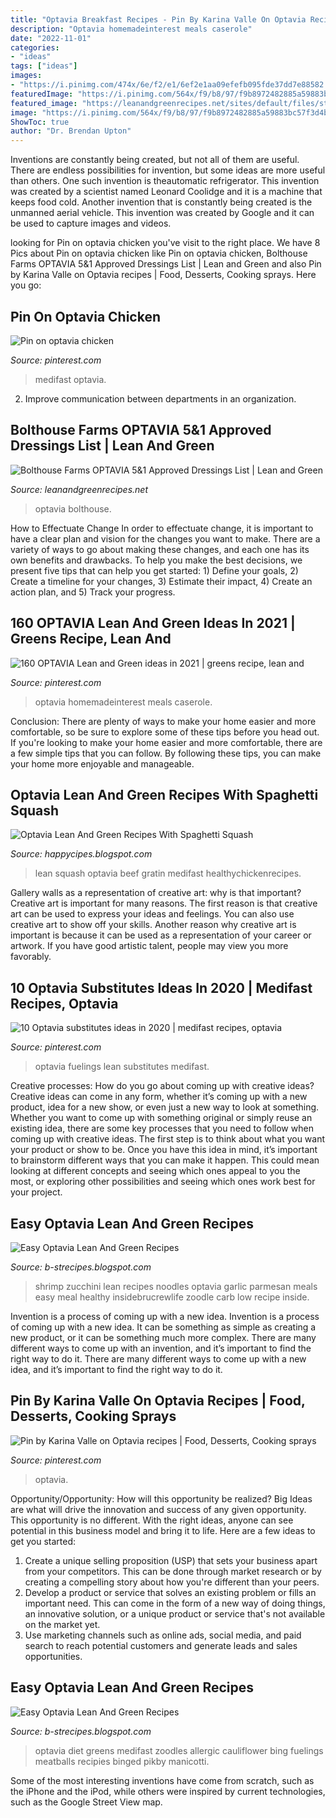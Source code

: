 ```yaml
---
title: "Optavia Breakfast Recipes - Pin By Karina Valle On Optavia Recipes"
description: "Optavia homemadeinterest meals caserole"
date: "2022-11-01"
categories:
- "ideas"
tags: ["ideas"]
images:
- "https://i.pinimg.com/474x/6e/f2/e1/6ef2e1aa09efefb095fde37dd7e88582.jpg"
featuredImage: "https://i.pinimg.com/564x/f9/b8/97/f9b8972482885a59883bc57f3d4b9b57.jpg"
featured_image: "https://leanandgreenrecipes.net/sites/default/files/styles/large_21_9/public/2021-05/bolthouse-farms-dressings.jpg?itok=4gQpDnlY"
image: "https://i.pinimg.com/564x/f9/b8/97/f9b8972482885a59883bc57f3d4b9b57.jpg"
ShowToc: true
author: "Dr. Brendan Upton"
---
```



Inventions are constantly being created, but not all of them are useful. There are endless possibilities for invention, but some ideas are more useful than others. One such invention is theautomatic refrigerator. This invention was created by a scientist named Leonard Coolidge and it is a machine that keeps food cold. Another invention that is constantly being created is the unmanned aerial vehicle. This invention was created by Google and it can be used to capture images and videos.

	

		
looking for Pin on optavia chicken you've visit to the right place. We have 8 Pics about Pin on optavia chicken like Pin on optavia chicken, Bolthouse Farms OPTAVIA 5&amp;1 Approved Dressings List | Lean and Green and also Pin by Karina Valle on Optavia recipes | Food, Desserts, Cooking sprays. Here you go:
		
    
## Pin On Optavia Chicken

<img loading=lazy src="https://i.pinimg.com/736x/c1/70/a0/c170a0ff949ba72a5277a8b302842dd5.jpg" onerror="this.onerror=null;this.src='https://tse2.mm.bing.net/th?id=OIP._dQHt67JHEpc3L-KJLdFwQHaLf&amp;pid=15.1';" alt="Pin on optavia chicken">

_Source: pinterest.com_

>medifast optavia. 

	

2. Improve communication between departments in an organization.

    
## Bolthouse Farms OPTAVIA 5&amp;1 Approved Dressings List | Lean And Green

<img loading=lazy src="https://leanandgreenrecipes.net/sites/default/files/styles/large_21_9/public/2021-05/bolthouse-farms-dressings.jpg?itok=4gQpDnlY" onerror="this.onerror=null;this.src='https://tse1.mm.bing.net/th?id=OIP.jC2QbJrkTdNL8upPVM5B4wHaDM&amp;pid=15.1';" alt="Bolthouse Farms OPTAVIA 5&amp;1 Approved Dressings List | Lean and Green">

_Source: leanandgreenrecipes.net_

>optavia bolthouse. 

	

How to Effectuate Change
In order to effectuate change, it is important to have a clear plan and vision for the changes you want to make. There are a variety of ways to go about making these changes, and each one has its own benefits and drawbacks. To help you make the best decisions, we present five tips that can help you get started: 1) Define your goals, 2) Create a timeline for your changes, 3) Estimate their impact, 4) Create an action plan, and 5) Track your progress.

    
## 160 OPTAVIA Lean And Green Ideas In 2021 | Greens Recipe, Lean And

<img loading=lazy src="https://i.pinimg.com/474x/6e/f2/e1/6ef2e1aa09efefb095fde37dd7e88582.jpg" onerror="this.onerror=null;this.src='https://tse4.mm.bing.net/th?id=OIP.1qJ_OIA5XohgRg54z8AigQAAAA&amp;pid=15.1';" alt="160 OPTAVIA Lean and Green ideas in 2021 | greens recipe, lean and">

_Source: pinterest.com_

>optavia homemadeinterest meals caserole. 

	

Conclusion: There are plenty of ways to make your home easier and more comfortable, so be sure to explore some of these tips before you head out.
If you're looking to make your home easier and more comfortable, there are a few simple tips that you can follow. By following these tips, you can make your home more enjoyable and manageable.

    
## Optavia Lean And Green Recipes With Spaghetti Squash

<img loading=lazy src="https://i.pinimg.com/originals/5b/a5/64/5ba5646c7cbfe2c306c90310e750aecc.jpg" onerror="this.onerror=null;this.src='https://tse1.mm.bing.net/th?id=OIP.SaYMt4_z3fh49E-VdlSMMQHaKo&amp;pid=15.1';" alt="Optavia Lean And Green Recipes With Spaghetti Squash">

_Source: happycipes.blogspot.com_

>lean squash optavia beef gratin medifast healthychickenrecipes. 

	

Gallery walls as a representation of creative art: why is that important?
Creative art is important for many reasons. The first reason is that creative art can be used to express your ideas and feelings. You can also use creative art to show off your skills. Another reason why creative art is important is because it can be used as a representation of your career or artwork. If you have good artistic talent, people may view you more favorably.

    
## 10 Optavia Substitutes Ideas In 2020 | Medifast Recipes, Optavia

<img loading=lazy src="https://i.pinimg.com/236x/6b/00/8e/6b008e4f9d2dd36f098ebc6117c7a986.jpg?nii=t" onerror="this.onerror=null;this.src='https://tse1.mm.bing.net/th?id=OIP.yV0_5UT6_GnRr64GXsANegAAAA&amp;pid=15.1';" alt="10 Optavia substitutes ideas in 2020 | medifast recipes, optavia">

_Source: pinterest.com_

>optavia fuelings lean substitutes medifast. 

	

Creative processes: How do you go about coming up with creative ideas?
Creative ideas can come in any form, whether it’s coming up with a new product, idea for a new show, or even just a new way to look at something. Whether you want to come up with something original or simply reuse an existing idea, there are some key processes that you need to follow when coming up with creative ideas. 
The first step is to think about what you want your product or show to be. Once you have this idea in mind, it’s important to brainstorm different ways that you can make it happen. This could mean looking at different concepts and seeing which ones appeal to you the most, or exploring other possibilities and seeing which ones work best for your project.

    
## Easy Optavia Lean And Green Recipes

<img loading=lazy src="https://insidebrucrewlife.com/wp-content/uploads/2017/09/Parmesan-Garlic-Shrimp-Zucchini-Noodles-22-1.jpg" onerror="this.onerror=null;this.src='https://tse3.mm.bing.net/th?id=OIP.BgKrwmPZ5uN-YI_TjY9UgAHaLH&amp;pid=15.1';" alt="Easy Optavia Lean And Green Recipes">

_Source: b-strecipes.blogspot.com_

>shrimp zucchini lean recipes noodles optavia garlic parmesan meals easy meal healthy insidebrucrewlife zoodle carb low recipe inside. 

	

Invention is a process of coming up with a new idea.
Invention is a process of coming up with a new idea. It can be something as simple as creating a new product, or it can be something much more complex. There are many different ways to come up with an invention, and it’s important to find the right way to do it. There are many different ways to come up with a new idea, and it’s important to find the right way to do it.

    
## Pin By Karina Valle On Optavia Recipes | Food, Desserts, Cooking Sprays

<img loading=lazy src="https://i.pinimg.com/736x/3c/89/31/3c8931ebfcada54a0c62db7ac1cf8334.jpg" onerror="this.onerror=null;this.src='https://tse3.mm.bing.net/th?id=OIP.TG2DbJ77VygS8nr4yuzheQHaQB&amp;pid=15.1';" alt="Pin by Karina Valle on Optavia recipes | Food, Desserts, Cooking sprays">

_Source: pinterest.com_

>optavia. 

	

Opportunity/Opportunity: How will this opportunity be realized?
Big Ideas are what will drive the innovation and success of any given opportunity. This opportunity is no different. With the right ideas, anyone can see potential in this business model and bring it to life. Here are a few ideas to get you started: 
1. Create a unique selling proposition (USP) that sets your business apart from your competitors. This can be done through market research or by creating a compelling story about how you're different than your peers. 
2. Develop a product or service that solves an existing problem or fills an important need. This can come in the form of a new way of doing things, an innovative solution, or a unique product or service that's not available on the market yet. 
3. Use marketing channels such as online ads, social media, and paid search to reach potential customers and generate leads and sales opportunities.

    
## Easy Optavia Lean And Green Recipes

<img loading=lazy src="https://i.pinimg.com/564x/f9/b8/97/f9b8972482885a59883bc57f3d4b9b57.jpg" onerror="this.onerror=null;this.src='https://tse3.mm.bing.net/th?id=OIP.Nud4AbHLA_NaJ8ZAISTkkwHaNI&amp;pid=15.1';" alt="Easy Optavia Lean And Green Recipes">

_Source: b-strecipes.blogspot.com_

>optavia diet greens medifast zoodles allergic cauliflower bing fuelings meatballs recipies binged pikby manicotti. 

	

Some of the most interesting inventions have come from scratch, such as the iPhone and the iPod, while others were inspired by current technologies, such as the Google Street View map.

